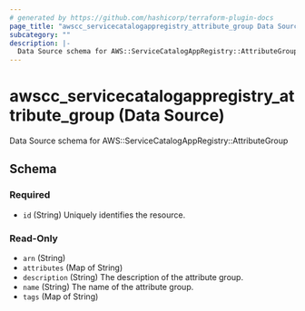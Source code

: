 ```yaml
---
# generated by https://github.com/hashicorp/terraform-plugin-docs
page_title: "awscc_servicecatalogappregistry_attribute_group Data Source - terraform-provider-awscc"
subcategory: ""
description: |-
  Data Source schema for AWS::ServiceCatalogAppRegistry::AttributeGroup
---
```


# awscc_servicecatalogappregistry_attribute_group (Data Source)

Data Source schema for AWS::ServiceCatalogAppRegistry::AttributeGroup



<!-- schema generated by tfplugindocs -->
## Schema

### Required

- `id` (String) Uniquely identifies the resource.

### Read-Only

- `arn` (String)
- `attributes` (Map of String)
- `description` (String) The description of the attribute group.
- `name` (String) The name of the attribute group.
- `tags` (Map of String)
